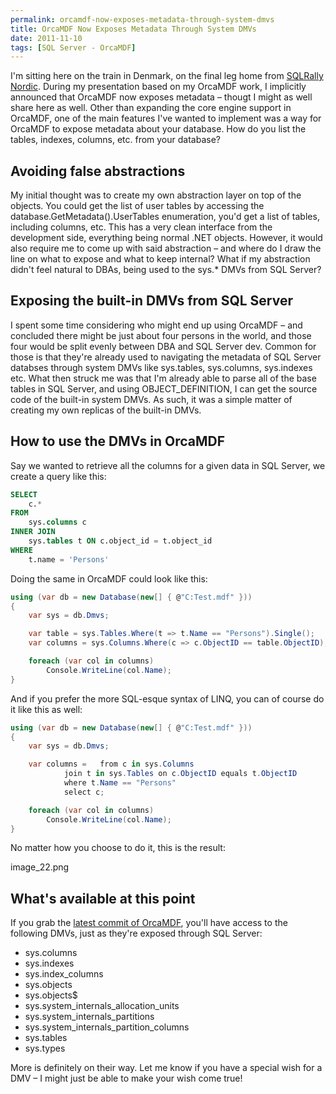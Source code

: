 ```yaml
---
permalink: orcamdf-now-exposes-metadata-through-system-dmvs
title: OrcaMDF Now Exposes Metadata Through System DMVs
date: 2011-11-10
tags: [SQL Server - OrcaMDF]
---
```

I'm sitting here on the train in Denmark, on the final leg home from [SQLRally Nordic](http://www.sqlpass.org/sqlrally/2011/). During my presentation based on my OrcaMDF work, I implicitly announced that OrcaMDF now exposes metadata – thougt I might as well share here as well. Other than expanding the core engine support in OrcaMDF, one of the main features I've wanted to implement was a way for OrcaMDF to expose metadata about your database. How do you list the tables, indexes, columns, etc. from your database?

<!-- more -->

## Avoiding false abstractions

My initial thought was to create my own abstraction layer on top of the objects. You could get the list of user tables by accessing the database.GetMetadata().UserTables enumeration, you'd get a list of tables, including columns, etc. This has a very clean interface from the development side, everything being normal .NET objects. However, it would also require me to come up with said abstraction – and where do I draw the line on what to expose and what to keep internal? What if my abstraction didn't feel natural to DBAs, being used to the sys.* DMVs from SQL Server?

## Exposing the built-in DMVs from SQL Server

I spent some time considering who might end up using OrcaMDF – and concluded there might be just about four persons in the world, and those four would be split evenly between DBA and SQL Server dev. Common for those is that they're already used to navigating the metadata of SQL Server databses through system DMVs like sys.tables, sys.columns, sys.indexes etc. What then struck me was that I'm already able to parse all of the base tables in SQL Server, and using OBJECT_DEFINITION, I can get the source code of the built-in system DMVs. As such, it was a simple matter of creating my own replicas of the built-in DMVs.

## How to use the DMVs in OrcaMDF

Say we wanted to retrieve all the columns for a given data in SQL Server, we create a query like this:

```sql
SELECT
	c.*
FROM
	sys.columns c
INNER JOIN
	sys.tables t ON c.object_id = t.object_id
WHERE
	t.name = 'Persons'
```

Doing the same in OrcaMDF could look like this:

```csharp
using (var db = new Database(new[] { @"C:Test.mdf" }))
{
	var sys = db.Dmvs;

	var table = sys.Tables.Where(t => t.Name == "Persons").Single();
	var columns = sys.Columns.Where(c => c.ObjectID == table.ObjectID);

	foreach (var col in columns)
		Console.WriteLine(col.Name);
}
```

And if you prefer the more SQL-esque syntax of LINQ, you can of course do it like this as well:

```csharp
using (var db = new Database(new[] { @"C:Test.mdf" }))
{
	var sys = db.Dmvs;

	var columns =	from c in sys.Columns
			join t in sys.Tables on c.ObjectID equals t.ObjectID
			where t.Name == "Persons"
			select c;

	foreach (var col in columns)
		Console.WriteLine(col.Name);
}
```

No matter how you choose to do it, this is the result:

image_22.png

## What's available at this point

If you grab the [latest commit of OrcaMDF](https://github.com/improvedk/OrcaMDF), you'll have access to the following DMVs, just as they're exposed through SQL Server:


* sys.columns
* sys.indexes
* sys.index_columns
* sys.objects
* sys.objects$
* sys.system_internals_allocation_units
* sys.system_internals_partitions
* sys.system_internals_partition_columns
* sys.tables
* sys.types


More is definitely on their way. Let me know if you have a special wish for a DMV – I might just be able to make your wish come true!
